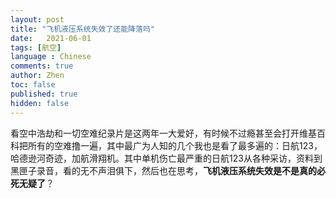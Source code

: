 ```yaml
---
layout: post
title: "飞机液压系统失效了还能降落吗"
date:   2021-06-01
tags: [航空]
language : Chinese
comments: true
author: Zhen
toc: false
published: true
hidden: false
---
```

看空中浩劫和一切空难纪录片是这两年一大爱好，有时候不过瘾甚至会打开维基百科把所有的空难撸一遍，其中最广为人知的几个我也是看了最多遍的：日航123，哈德逊河奇迹，加航滑翔机。其中单机伤亡最严重的日航123从各种采访，资料到黑匣子录音，看的无不声泪俱下，然后也在思考，**飞机液压系统失效是不是真的必死无疑了**？


<!--stackedit_data:
eyJoaXN0b3J5IjpbMjAxMTE2MzQyNF19
-->